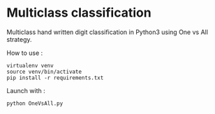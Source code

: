 <h1>Multiclass classification</h1>

Multiclass hand written digit classification in Python3 using One vs All strategy.

How to use :
```
virtualenv venv
source venv/bin/activate
pip install -r requirements.txt
```

Launch with :
```
python OneVsAll.py
```
